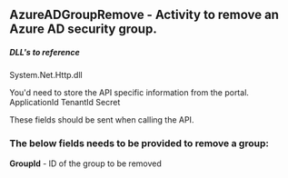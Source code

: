 
## AzureADGroupRemove - Activity to remove an Azure AD security group.

##### DLL's to reference
System.Net.Http.dll </br>


You'd need to store the API specific information from the portal.
ApplicationId
TenantId
Secret

These fields should be sent when calling the API.

### The below fields needs to be provided to remove a group:
**GroupId**           - ID of the group to be removed
